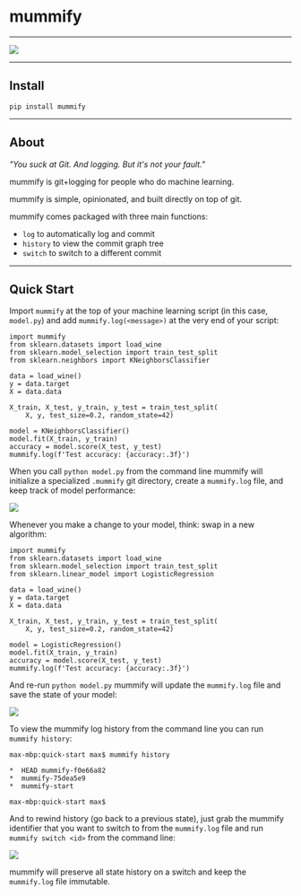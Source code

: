 # mummify

---

![](images/mummify.png)

---

## Install

`pip install mummify`

---

## About

*"You suck at Git. And logging. But it's not your fault."*

mummify is git+logging for people who do machine learning.

mummify is simple, opinionated, and built directly on top of git.

mummify comes packaged with three main functions:

- `log` to automatically log and commit
- `history` to view the commit graph tree
- `switch` to switch to a different commit

---

## Quick Start

Import `mummify` at the top of your machine learning script (in this case, `model.py`) and add `mummify.log(<message>)` at the very end of your script:

```
import mummify
from sklearn.datasets import load_wine
from sklearn.model_selection import train_test_split
from sklearn.neighbors import KNeighborsClassifier

data = load_wine()
y = data.target
X = data.data

X_train, X_test, y_train, y_test = train_test_split(
    X, y, test_size=0.2, random_state=42)

model = KNeighborsClassifier()
model.fit(X_train, y_train)
accuracy = model.score(X_test, y_test)
mummify.log(f'Test accuracy: {accuracy:.3f}')
```

When you call `python model.py` from the command line mummify will initialize a specialized `.mummify` git directory, create a `mummify.log` file, and keep track of model performance:

![](images/mummify-init.png)

Whenever you make a change to your model, think: swap in a new algorithm:

```
import mummify
from sklearn.datasets import load_wine
from sklearn.model_selection import train_test_split
from sklearn.linear_model import LogisticRegression

data = load_wine()
y = data.target
X = data.data

X_train, X_test, y_train, y_test = train_test_split(
    X, y, test_size=0.2, random_state=42)

model = LogisticRegression()
model.fit(X_train, y_train)
accuracy = model.score(X_test, y_test)
mummify.log(f'Test accuracy: {accuracy:.3f}')
```

And re-run `python model.py` mummify will update the `mummify.log` file and save the state of your model:

![](images/mummify-first-change.png)

To view the mummify log history from the command line you can run `mummify history`:

```
max-mbp:quick-start max$ mummify history

*  HEAD mummify-f0e66a82
*  mummify-75dea5e9
*  mummify-start

max-mbp:quick-start max$
```

And to rewind history (go back to a previous state), just grab the mummify identifier that you want to switch to from the `mummify.log` file and run `mummify switch <id>` from the command line:

![](images/mummify-switch.png)

mummify will preserve all state history on a switch and keep the `mummify.log` file immutable.
